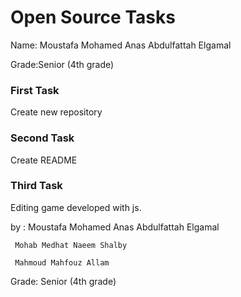 # Open Source Tasks
Name: Moustafa Mohamed Anas Abdulfattah Elgamal

Grade:Senior (4th grade)

### First Task
Create new repository

### Second Task 
Create README

### Third Task
Editing game developed with js.

by : Moustafa Mohamed Anas Abdulfattah Elgamal

     Mohab Medhat Naeem Shalby
     
     Mahmoud Mahfouz Allam
     
Grade: Senior (4th grade)
